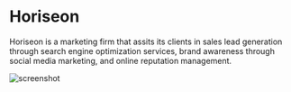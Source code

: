 # Horiseon

Horiseon is a marketing firm that assits its clients in sales lead generation through search engine optimization services, brand awareness through social media marketing, and online reputation management. 

![screenshot](https://i.imgur.com/pRBY9Ya.png)
